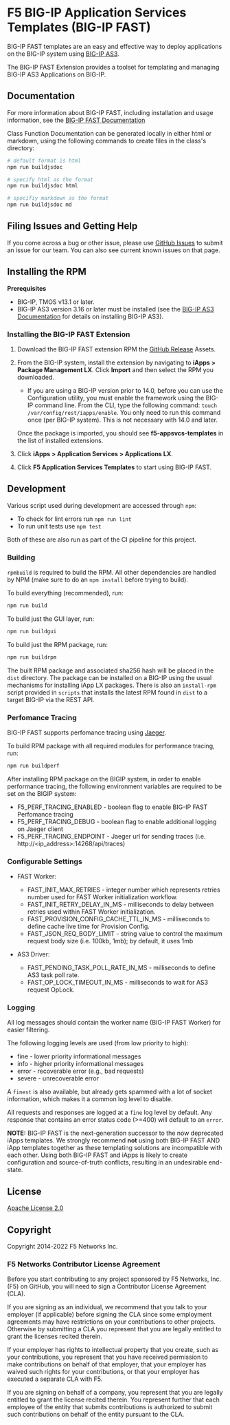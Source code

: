 # F5 BIG-IP Application Services Templates (BIG-IP FAST)
BIG-IP FAST templates are an easy and effective way to deploy applications on the BIG-IP system using [BIG-IP AS3](https://clouddocs.f5.com/products/extensions/f5-appsvcs-extension/latest/).

The BIG-IP FAST Extension provides a toolset for templating and managing BIG-IP AS3 Applications on BIG-IP.

## Documentation

For more information about BIG-IP FAST, including installation and usage information, see the [BIG-IP FAST Documentation](https://clouddocs.f5.com/products/extensions/f5-appsvcs-templates/latest/)

Class Function Documentation can be generated locally in either html or markdown, using the following commands to create files in the class's directory:
```bash
# default format is html
npm run buildjsdoc

# specify html as the format
npm run buildjsdoc html

# specifiy markdown as the format
npm run buildjsdoc md
```


## Filing Issues and Getting Help

If you come across a bug or other issue, please use [GitHub Issues](https://github.com/F5networks/f5-appsvcs-templates/issues) to submit an issue for our team.
You can also see current known issues on that page.


## Installing the RPM

**Prerequisites**

* BIG-IP, TMOS v13.1 or later.
* BIG-IP AS3 version 3.16 or later must be installed (see the [BIG-IP AS3 Documentation](https://clouddocs.f5.com/products/extensions/f5-appsvcs-extension/latest/userguide/installation.html) for details on installing BIG-IP AS3).

### Installing the BIG-IP FAST Extension

1. Download the BIG-IP FAST extension RPM the [GitHub Release](https://github.com/F5networks/f5-appsvcs-templates/releases) Assets.

2. From the BIG-IP system, install the extension by navigating to **iApps > Package Management LX**. Click **Import** and then select the RPM you downloaded.

   * If you are using a BIG-IP version prior to 14.0, before you can use the Configuration utility, you must enable the framework using the BIG-IP command line. From the CLI, type the following command:  ``touch /var/config/rest/iapps/enable``.  You only need to run this command once (per BIG-IP system). This is not necessary with 14.0 and later.

   Once the package is imported, you should see **f5-appsvcs-templates** in the list of installed extensions.

3. Click **iApps > Application Services > Applications LX**.

4. Click **F5 Application Services Templates** to start using BIG-IP FAST.

## Development

Various script used during development are accessed through `npm`:

* To check for lint errors run `npm run lint`
* To run unit tests use `npm test`

Both of these are also run as part of the CI pipeline for this project.

### Building

`rpmbuild` is required to build the RPM.
All other dependencies are handled by NPM (make sure to do an `npm install` before trying to build).

To build everything (recommended), run:

```bash
npm run build
```

To build just the GUI layer, run:

```bash
npm run buildgui
```

To build just the RPM package, run:

```bash
npm run buildrpm
```

The built RPM package and associated sha256 hash will be placed in the `dist` directory.
The package can be installed on a BIG-IP using the usual mechanisms for installing iApp LX packages.
There is also an `install-rpm` script provided in `scripts` that installs the latest RPM found in `dist` to a target BIG-IP via the REST API.

### Perfomance Tracing

BIG-IP FAST supports perfomance tracing using [Jaeger](https://www.jaegertracing.io/).

To build RPM package with all required modules for performance tracing, run:
```bash
npm run buildperf
```

After installing RPM package on the BIGIP system, in order to enable performance tracing, the following environment variables are required to be set on the BIGIP system:

 * F5_PERF_TRACING_ENABLED - boolean flag to enable BIG-IP FAST Perfomance tracing
 * F5_PERF_TRACING_DEBUG - boolean flag to enable additional logging on Jaeger client
 * F5_PERF_TRACING_ENDPOINT - Jaeger url for sending traces (i.e. http://<ip_address>:14268/api/traces)

### Configurable Settings

 * FAST Worker: 
   * FAST_INIT_MAX_RETRIES - integer number which represents retries number used for FAST Worker initialization workflow.
   * FAST_INIT_RETRY_DELAY_IN_MS - milliseconds to delay between retries used within FAST Worker initialization.
   * FAST_PROVISION_CONFIG_CACHE_TTL_IN_MS - milliseconds to define cache live time for Provision Config.
   * FAST_JSON_REQ_BODY_LIMIT - string value to control the maximum request body size (i.e. 100kb, 1mb); by default, it uses 1mb
   
 * AS3 Driver:
   * FAST_PENDING_TASK_POLL_RATE_IN_MS - milliseconds to define AS3 task poll rate.
   * FAST_OP_LOCK_TIMEOUT_IN_MS - milliseconds to wait for AS3 request OpLock.
 
### Logging

All log messages should contain the worker name (BIG-IP FAST Worker) for easier filtering.

The following logging levels are used (from low priority to high):

* fine - lower priority informational messages
* info - higher priority informational messages
* error - recoverable error (e.g., bad requests)
* severe - unrecoverable error

A `finest` is also available, but already gets spammed with a lot of socket information, which makes it a common log level to disable.

All requests and responses are logged at a `fine` log level by default.
Any response that contains an error status code (>=400) will default to an `error`.

**NOTE:** BIG-IP FAST is the next-generation successor to the now deprecated iApps templates. We strongly recommend **not** using both BIG-IP FAST AND iApp templates together as these templating solutions are incompatible with each other. Using both BIG-IP FAST and iApps is likely to create configuration and source-of-truth conflicts, resulting in an undesirable end-state. 

## License

[Apache License 2.0](https://choosealicense.com/licenses/apache-2.0/)

## Copyright

Copyright 2014-2022 F5 Networks Inc.


### F5 Networks Contributor License Agreement

Before you start contributing to any project sponsored by F5 Networks, Inc. (F5) on GitHub, you will need to sign a Contributor License Agreement (CLA).

If you are signing as an individual, we recommend that you talk to your employer (if applicable) before signing the CLA since some employment agreements may have restrictions on your contributions to other projects.
Otherwise by submitting a CLA you represent that you are legally entitled to grant the licenses recited therein.

If your employer has rights to intellectual property that you create, such as your contributions, you represent that you have received permission to make contributions on behalf of that employer, that your employer has waived such rights for your contributions, or that your employer has executed a separate CLA with F5.

If you are signing on behalf of a company, you represent that you are legally entitled to grant the license recited therein.
You represent further that each employee of the entity that submits contributions is authorized to submit such contributions on behalf of the entity pursuant to the CLA.
